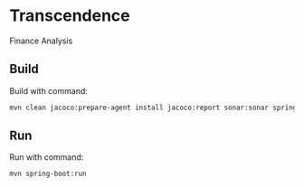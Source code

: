 # Transcendence

Finance Analysis

## Build
Build with command:
```bash
mvn clean jacoco:prepare-agent install jacoco:report sonar:sonar spring-boot:repackage
```

## Run
Run with command:
```bash
mvn spring-boot:run
``` 
